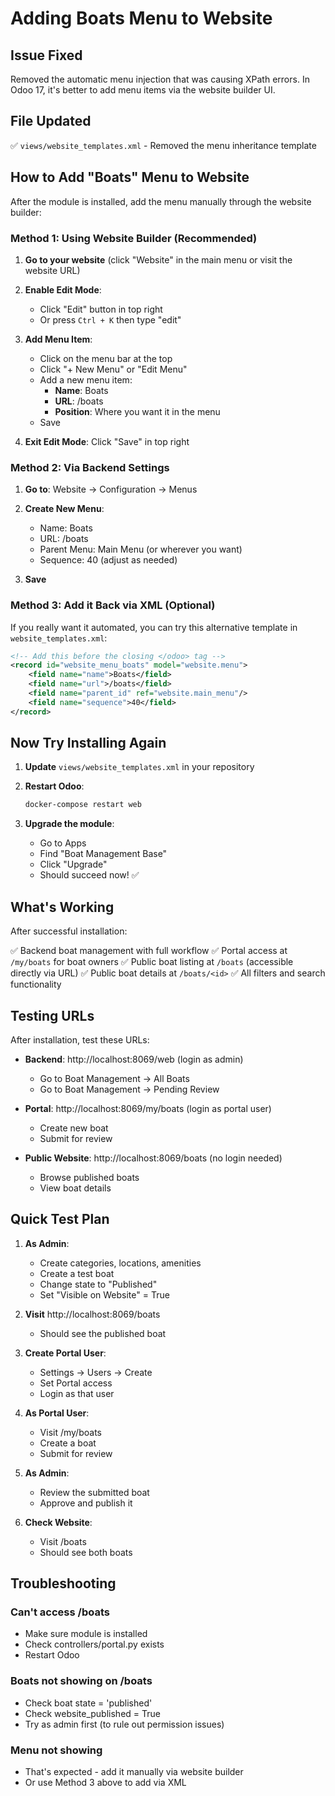 # Adding Boats Menu to Website

## Issue Fixed
Removed the automatic menu injection that was causing XPath errors. In Odoo 17, it's better to add menu items via the website builder UI.

## File Updated
✅ `views/website_templates.xml` - Removed the menu inheritance template

## How to Add "Boats" Menu to Website

After the module is installed, add the menu manually through the website builder:

### Method 1: Using Website Builder (Recommended)

1. **Go to your website** (click "Website" in the main menu or visit the website URL)

2. **Enable Edit Mode**:
   - Click "Edit" button in top right
   - Or press `Ctrl + K` then type "edit"

3. **Add Menu Item**:
   - Click on the menu bar at the top
   - Click "+ New Menu" or "Edit Menu"
   - Add a new menu item:
     - **Name**: Boats
     - **URL**: /boats
     - **Position**: Where you want it in the menu
   - Save

4. **Exit Edit Mode**: Click "Save" in top right

### Method 2: Via Backend Settings

1. **Go to**: Website → Configuration → Menus

2. **Create New Menu**:
   - Name: Boats
   - URL: /boats
   - Parent Menu: Main Menu (or wherever you want)
   - Sequence: 40 (adjust as needed)

3. **Save**

### Method 3: Add it Back via XML (Optional)

If you really want it automated, you can try this alternative template in `website_templates.xml`:

```xml
<!-- Add this before the closing </odoo> tag -->
<record id="website_menu_boats" model="website.menu">
    <field name="name">Boats</field>
    <field name="url">/boats</field>
    <field name="parent_id" ref="website.main_menu"/>
    <field name="sequence">40</field>
</record>
```

## Now Try Installing Again

1. **Update** `views/website_templates.xml` in your repository

2. **Restart Odoo**:
   ```bash
   docker-compose restart web
   ```

3. **Upgrade the module**:
   - Go to Apps
   - Find "Boat Management Base"
   - Click "Upgrade"
   - Should succeed now! ✅

## What's Working

After successful installation:

✅ Backend boat management with full workflow
✅ Portal access at `/my/boats` for boat owners
✅ Public boat listing at `/boats` (accessible directly via URL)
✅ Public boat details at `/boats/<id>`
✅ All filters and search functionality

## Testing URLs

After installation, test these URLs:

- **Backend**: http://localhost:8069/web (login as admin)
  - Go to Boat Management → All Boats
  - Go to Boat Management → Pending Review

- **Portal**: http://localhost:8069/my/boats (login as portal user)
  - Create new boat
  - Submit for review

- **Public Website**: http://localhost:8069/boats (no login needed)
  - Browse published boats
  - View boat details

## Quick Test Plan

1. **As Admin**:
   - Create categories, locations, amenities
   - Create a test boat
   - Change state to "Published"
   - Set "Visible on Website" = True

2. **Visit** http://localhost:8069/boats
   - Should see the published boat

3. **Create Portal User**:
   - Settings → Users → Create
   - Set Portal access
   - Login as that user

4. **As Portal User**:
   - Visit /my/boats
   - Create a boat
   - Submit for review

5. **As Admin**:
   - Review the submitted boat
   - Approve and publish it

6. **Check Website**:
   - Visit /boats
   - Should see both boats

## Troubleshooting

### Can't access /boats
- Make sure module is installed
- Check controllers/portal.py exists
- Restart Odoo

### Boats not showing on /boats
- Check boat state = 'published'
- Check website_published = True
- Try as admin first (to rule out permission issues)

### Menu not showing
- That's expected - add it manually via website builder
- Or use Method 3 above to add via XML